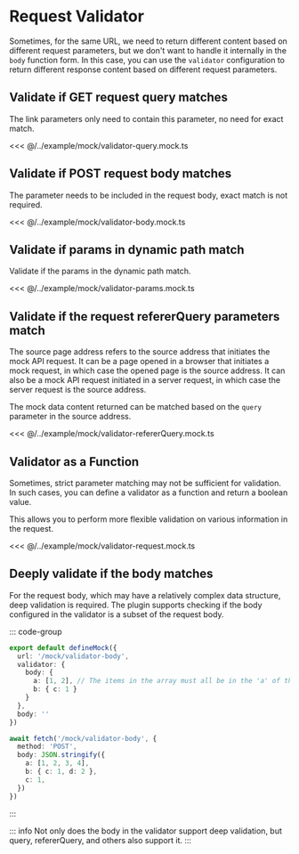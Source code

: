 # Request Validator

Sometimes, for the same URL, we need to return different content based on different request parameters, but we don't want to handle it internally in the `body` function form. In this case, you can use the `validator` configuration to return different response content based on different request parameters.

## Validate if GET request query matches

The link parameters only need to contain this parameter, no need for exact match.

<<< @/../example/mock/validator-query.mock.ts

## Validate if POST request body matches

The parameter needs to be included in the request body, exact match is not required.

<<< @/../example/mock/validator-body.mock.ts

## Validate if params in dynamic path match

Validate if the params in the dynamic path match.

<<< @/../example/mock/validator-params.mock.ts

## Validate if the request refererQuery parameters match

The source page address refers to the source address that initiates the mock API request.
It can be a page opened in a browser that initiates a mock request, in which case the opened page is the source address.
It can also be a mock API request initiated in a server request, in which case the server request is the source address.

The mock data content returned can be matched based on the `query` parameter in the source address.

<<< @/../example/mock/validator-refererQuery.mock.ts

## Validator as a Function

Sometimes, strict parameter matching may not be sufficient for validation. In such cases, you can define a validator as a function and return a boolean value.

This allows you to perform more flexible validation on various information in the request.

<<< @/../example/mock/validator-request.mock.ts

## Deeply validate if the body matches

For the request body, which may have a relatively complex data structure, deep validation is required.
The plugin supports checking if the body configured in the validator is a subset of the request body.

::: code-group
``` ts [api.mock.ts]
export default defineMock({
  url: '/mock/validator-body',
  validator: {
    body: {
      a: [1, 2], // The items in the array must all be in the 'a' of the request body
      b: { c: 1 }
    }
  },
  body: ''
})
```
``` ts [fetch.ts]
await fetch('/mock/validator-body', {
  method: 'POST',
  body: JSON.stringify({
    a: [1, 2, 3, 4],
    b: { c: 1, d: 2 },
    c: 1,
  })
})
```
:::

::: info
Not only does the body in the validator support deep validation, but query, refererQuery, and others also support it.
:::
